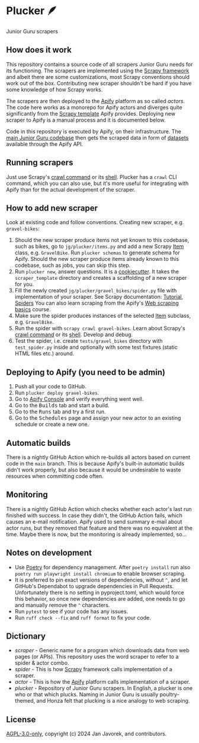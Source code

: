 # Plucker 🪶

Junior Guru scrapers

## How does it work

This repository contains a source code of all scrapers Junior Guru needs for its functioning.
The scrapers are implemented using the [Scrapy framework](https://scrapy.org/) and albeit there are some customizations, most Scrapy conventions should work out of the box.
Contributing new scraper shouldn't be hard if you have some knowledge of how Scrapy works.

The scrapers are then deployed to the [Apify](https://apify.com) platform as so called _actors_.
The code here works as a monorepo for Apify actors and diverges quite significantly from the [Scrapy template](https://github.com/apify/actor-templates/tree/master/templates/python-scrapy) Apify provides.
Deploying new scraper to Apify is a manual process and it is documented below.

Code in this repository is executed by Apify, on their infrastructure.
The [main Junior Guru codebase](https://github.com/juniorguru/junior.guru) then gets the scraped data in form of [datasets](https://docs.apify.com/platform/storage/dataset) available through the Apify API.

## Running scrapers

Just use Scrapy's [crawl command](https://docs.scrapy.org/en/latest/topics/commands.html#crawl) or its [shell](https://docs.scrapy.org/en/latest/topics/shell.html).
Plucker has a `crawl` CLI command, which you can also use, but it's more useful for integrating with Apify than for the actual development of the scraper.

## How to add new scraper

Look at existing code and follow conventions.
Creating new scraper, e.g. `gravel-bikes`:

1.  Should the new scraper produce items not yet known to this codebase, such as bikes, go to `jg/plucker/items.py` and add a new Scrapy [Item](https://docs.scrapy.org/en/latest/topics/items.html) class, e.g. `GravelBike`.
    Run `plucker schemas` to generate schema for Apify.
    Should the new scraper produce items already known to this codebase, such as jobs, you can skip this step.
1.  Run `plucker new`, answer questions.
    It is a [cookiecutter](https://github.com/cookiecutter/cookiecutter).
    It takes the `scraper_template` directory and creates a scaffolding of a new scraper for you.
1.  Fill the newly created `jg/plucker/gravel_bikes/spider.py` file with implementation of your scraper.
    See Scrapy documentation: [Tutorial](https://docs.scrapy.org/en/latest/intro/tutorial.html#our-first-spider), [Spiders](https://docs.scrapy.org/en/latest/topics/spiders.html) You can also learn scraping from the Apify's [Web scraping basics](https://docs.apify.com/academy/scraping-basics-python) course.
1.  Make sure the spider produces instances of the selected [Item](https://docs.scrapy.org/en/latest/topics/items.html) subclass, e.g. `GravelBike`.
1.  Run the spider with `scrapy crawl gravel-bikes`.
    Learn about Scrapy's [crawl command](https://docs.scrapy.org/en/latest/topics/commands.html#crawl) or its [shell](https://docs.scrapy.org/en/latest/topics/shell.html).
    Develop and debug.
1.  Test the spider, i.e. create `tests/gravel_bikes` directory with `test_spider.py` inside and optionally with some test fixtures (static HTML files etc.) around.

## Deploying to Apify (you need to be admin)

1.  Push all your code to GitHub.
1.  Run `plucker deploy gravel-bikes`.
1.  Go to [Apify Console](https://console.apify.com/actors) and verify everything went well.
1.  Go to the <kbd>Builds</kbd> tab and start a build.
1.  Go to the <kbd>Runs</kbd> tab and try a first run.
1.  Go to the <kbd>Schedules</kbd> page and assign your new actor to an existing schedule or create a new one.

## Automatic builds

There is a nightly GitHub Action which re-builds all actors based on current code in the `main` branch.
This is because Apify's built-in automatic builds didn't work properly, but also because it would be undesirable to waste resources when committing code often.

## Monitoring

There is a nightly GitHub Action which checks whether each actor's last run finished with success.
In case they didn't, the GitHub Action fails, which causes an e-mail notification.
Apify used to send summary e-mail about actor runs, but they removed that feature and there was no equivalent at the time.
Maybe there is now, but the monitoring is already implemented, so…

## Notes on development

-   Use [Poetry](https://python-poetry.org/) for dependency management.
    After `poetry install` run also `poetry run playwright install chromium` to enable browser scraping.
-   It is preferred to pin exact versions of dependencies, without `^`, and let GitHub's Dependabot to upgrade dependencies in Pull Requests.
    Unfortunately there is no setting in pyproject.toml, which would force this behavior, so once new dependencies are added, one needs to go and manually remove the `^` characters.
-   Run `pytest` to see if your code has any issues.
-   Run `ruff check --fix` and `ruff format` to fix your code.

## Dictionary

-   _scraper_ - Generic name for a program which downloads data from web pages (or APIs). This repository uses the word scraper to refer to a spider & actor combo.
-   _spider_ - This is how [Scrapy](https://scrapy.org/) framework calls implementation of a scraper.
-   _actor_ - This is how the [Apify](https://apify.com) platform calls implementation of a scraper.
-   _plucker_ - Repository of Junior Guru scrapers. In English, a plucker is one who or that which plucks. Naming in Junior Guru is usually poultry-themed, and Honza felt that plucking is a nice analogy to web scraping.

## License
[AGPL-3.0-only](LICENSE), copyright (c) 2024 Jan Javorek, and contributors.
